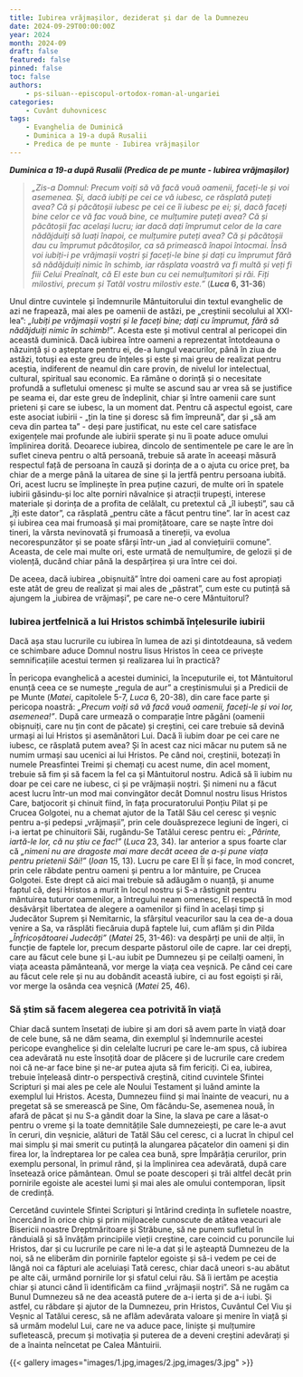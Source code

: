 ```yaml
---
title: Iubirea vrăjmașilor, deziderat și dar de la Dumnezeu
date: 2024-09-29T00:00:00Z
year: 2024
month: 2024-09
draft: false
featured: false
pinned: false
toc: false
authors:
    - ps-siluan--episcopul-ortodox-roman-al-ungariei
categories:
    - Cuvânt duhovnicesc
tags:
    - Evanghelia de Duminică
    - Duminica a 19-a după Rusalii
    - Predica de pe munte - Iubirea vrăjmașilor
---
```

_**Duminica a 19-a după Rusalii (Predica de pe munte - Iubirea vrăjmașilor)**_

> _„Zis-a Domnul: Precum voiți să vă facă vouă oamenii, faceți-le și voi asemenea. Și, dacă iubiți pe cei ce vă iubesc, ce răsplată puteți avea? Că și păcătoșii iubesc pe cei ce îi iubesc pe ei; și, dacă faceți bine celor ce vă fac vouă bine, ce mulțumire puteți avea? Că și păcătoșii fac același lucru; iar dacă dați împrumut celor de la care nădăjduiți să luați înapoi, ce mulțumire puteți avea? Că și păcătoșii dau cu împrumut păcătoșilor, ca să primească înapoi întocmai. Însă voi iubiți-i pe vrăjmașii voștri și faceți-le bine și dați cu împrumut fără să nădăjduiți nimic în schimb, iar răsplata voastră va fi multă și veți fi fiii Celui Preaînalt, că El este bun cu cei nemulțumitori și răi. Fiți milostivi, precum și Tatăl vostru milostiv este.”_ (**_Luca_ 6, 31-36**)

Unul dintre cuvintele și îndemnurile Mântuitorului din textul evanghelic de azi ne frapează, mai ales pe oamenii de astăzi, pe „creștinii secolului al XXI-lea”: _„Iubiți pe vrăjmașii voștri și le faceți bine; dați cu împrumut, fără să nădăjduiți nimic în schimb!”_. Acesta este și motivul central al pericopei din această duminică. Dacă iubirea între oameni a reprezentat întotdeauna o năzuință și o așteptare pentru ei, de-a lungul veacurilor, până în ziua de astăzi, totuși ea este greu de înțeles și este și mai greu de realizat pentru aceștia, indiferent de neamul din care provin, de nivelul lor intelectual, cultural, spiritual sau economic. Ea rămâne o dorință și o necesitate profundă a sufletului omenesc și multe se ascund sau ar vrea să se justifice pe seama ei, dar este greu de îndeplinit, chiar și între oamenii care sunt prieteni și care se iubesc, la un moment dat. Pentru că aspectul egoist, care este asociat iubirii - „țin la tine și doresc să fim împreună”, dar și „să am ceva din partea ta” - deși pare justificat, nu este cel care satisface exigențele mai profunde ale iubirii sperate și nu îi poate aduce omului împlinirea dorită. Deoarece iubirea, dincolo de sentimentele pe care le are în suflet cineva pentru o altă persoană, trebuie să arate în aceeași măsură respectul față de persoana în cauză și dorința de a o ajuta cu orice preț, ba chiar de a merge până la uitarea de sine și la jertfă pentru persoana iubită. Ori, acest lucru se împlinește în prea puține cazuri, de multe ori în spatele iubirii găsindu-și loc alte porniri năvalnice și atracții trupești, interese materiale și dorința de a profita de celălalt, cu pretextul că „îl iubești”, sau că „îți este dator”, ca răsplată „pentru câte a făcut pentru tine”. Iar în acest caz și iubirea cea mai frumoasă și mai promițătoare, care se naște între doi tineri, la vârsta nevinovată și frumoasă a tinereții, va evolua necorespunzător și se poate sfârși într-un „iad al conviețuirii comune”. Aceasta, de cele mai multe ori, este urmată de nemulțumire, de gelozii și de violență, ducând chiar până la despărțirea și ura între cei doi.

De aceea, dacă iubirea „obișnuită” între doi oameni care au fost apropiați este atât de greu de realizat și mai ales de „păstrat”, cum este cu putință să ajungem la „iubirea de vrăjmași”, pe care ne-o cere Mântuitorul?

### Iubirea jertfelnică a lui Hristos schimbă înțelesurile iubirii

Dacă așa stau lucrurile cu iubirea în lumea de azi și dintotdeauna, să vedem ce schimbare aduce Domnul nostru Iisus Hristos în ceea ce privește semnificațiile acestui termen și realizarea lui în practică?

În pericopa evanghelică a acestei duminici, la începuturile ei, tot Mântuitorul enunță ceea ce se numește „regula de aur” a creștinismului și a Predicii de pe Munte (_Matei_, capitolele 5-7, _Luca_ 6, 20-38), din care face parte și pericopa noastră: _„Precum voiți să vă facă vouă oamenii, faceți-le și voi lor, asemenea!”_. După care urmează o comparație între păgâni (oamenii obișnuiți, care nu țin cont de păcate) și creștini, cei care trebuie să devină urmași ai lui Hristos și asemănători Lui. Dacă îi iubim doar pe cei care ne iubesc, ce răsplată putem avea? Și în acest caz nici măcar nu putem să ne numim urmași sau ucenici ai lui Hristos. Pe când noi, creștinii, botezați în numele Preasfintei Treimi și chemați cu acest nume, din acel moment, trebuie să fim și să facem la fel ca și Mântuitorul nostru. Adică să îi iubim nu doar pe cei care ne iubesc, ci și pe vrăjmașii noștri. Și nimeni nu a făcut acest lucru într-un mod mai convingător decât Domnul nostru Iisus Hristos Care, batjocorit și chinuit fiind, în fața procuratorului Ponțiu Pilat și pe Crucea Golgotei, nu a chemat ajutor de la Tatăl Său cel ceresc și veșnic pentru a-și pedepsi „vrăjmașii”, prin cele douăsprezece legiuni de îngeri, ci i-a iertat pe chinuitorii Săi, rugându-Se Tatălui ceresc pentru ei: _„Părinte, iartă-le lor, că nu știu ce fac!”_ (_Luca_ 23, 34). Iar anterior a spus foarte clar că _„nimeni nu are dragoste mai mare decât aceea de a-și pune viața pentru prietenii Săi!”_ (_Ioan_ 15, 13). Lucru pe care El Îl și face, în mod concret, prin cele răbdate pentru oameni și pentru a lor mântuire, pe Crucea Golgotei. Este drept că aici mai trebuie să adăugăm o nuanță, și anume faptul că, deși Hristos a murit în locul nostru și S-a răstignit pentru mântuirea tuturor oamenilor, a întregului neam omenesc, El respectă în mod desăvârșit libertatea de alegere a oamenilor și fiind în același timp și Judecător Suprem și Nemitarnic, la sfârșitul veacurilor sau la cea de-a doua venire a Sa, va răsplăti fiecăruia după faptele lui, cum aflăm și din Pilda _„Înfricoșătoarei Judecăți”_ (_Matei_ 25, 31-46): va despărți pe unii de alții, în funcție de faptele lor, precum desparte păstorul oile de capre. Iar cei drepți, care au făcut cele bune și L-au iubit pe Dumnezeu și pe ceilalți oameni, în viața aceasta pământeană, vor merge la viața cea veșnică. Pe când cei care au făcut cele rele și nu au dobândit această iubire, ci au fost egoiști și răi, vor merge la osânda cea veșnică (_Matei_ 25, 46).

### Să știm să facem alegerea cea potrivită în viață

Chiar dacă suntem însetați de iubire și am dori să avem parte în viață doar de cele bune, să ne dăm seama, din exemplul și îndemnurile acestei pericope evanghelice și din celelalte lucruri pe care le-am spus, că iubirea cea adevărată nu este însoțită doar de plăcere și de lucrurile care credem noi că ne-ar face bine și ne-ar putea ajuta să fim fericiți. Ci ea, iubirea, trebuie înțeleasă dintr-o perspectivă creștină, citind cuvintele Sfintei Scripturi și mai ales pe cele ale Noului Testament și luând aminte la exemplul lui Hristos. Acesta, Dumnezeu fiind și mai înainte de veacuri, nu a pregetat să se smerească pe Sine, Om făcându-Se, asemenea nouă, în afară de păcat și nu S-a gândit doar la Sine, la slava pe care a lăsat-o pentru o vreme și la toate demnitățile Sale dumnezeiești, pe care le-a avut în ceruri, din veșnicie, alături de Tatăl Său cel ceresc, ci a lucrat în chipul cel mai simplu și mai smerit cu putință la alungarea păcatelor din oameni și din firea lor, la îndreptarea lor pe calea cea bună, spre Împărăția cerurilor, prin exemplu personal, în primul rând, și la împlinirea cea adevărată, după care însetează orice pământean. Omul se poate descoperi și trăi altfel decât prin pornirile egoiste ale acestei lumi și mai ales ale omului contemporan, lipsit de credință.

Cercetând cuvintele Sfintei Scripturi și întărind credința în sufletele noastre, încercând în orice chip și prin mijloacele cunoscute de atâtea veacuri ale Bisericii noastre Dreptmăritoare și Străbune, să ne punem sufletul în rânduială și să învățăm principiile vieții creștine, care coincid cu poruncile lui Hristos, dar și cu lucrurile pe care ni le-a dat și le așteaptă Dumnezeu de la noi, să ne eliberăm din pornirile faptelor egoiste și să-i vedem pe cei de lângă noi ca făpturi ale aceluiași Tată ceresc, chiar dacă uneori s-au abătut pe alte căi, urmând pornirile lor și sfatul celui rău. Să îi iertăm pe aceștia chiar și atunci când îi identificăm ca fiind „vrăjmașii noștri”. Să ne rugăm ca Bunul Dumnezeu să ne dea această putere de a-i ierta și de a-i iubi. Și astfel, cu răbdare și ajutor de la Dumnezeu, prin Hristos, Cuvântul Cel Viu și Veșnic al Tatălui ceresc, să ne aflăm adevărata valoare și menire în viață și să urmăm modelul Lui, care ne va aduce pace, liniște și mulțumire sufletească, precum și motivația și puterea de a deveni creștini adevărați și de a înainta neîncetat pe Calea Mântuirii.

{{< gallery images="images/1.jpg,images/2.jpg,images/3.jpg" >}}